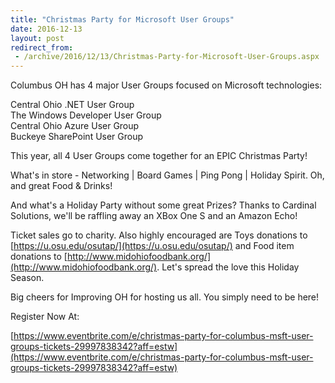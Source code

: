 ```yaml
---
title: "Christmas Party for Microsoft User Groups"
date: 2016-12-13
layout: post
redirect_from:
 - /archive/2016/12/13/Christmas-Party-for-Microsoft-User-Groups.aspx
---
```



Columbus OH has 4 major User Groups focused on Microsoft technologies:

Central Ohio .NET User Group  
The Windows Developer User Group  
Central Ohio Azure User Group  
Buckeye SharePoint User Group

This year, all 4 User Groups come together for an EPIC Christmas Party!

What's in store - Networking | Board Games | Ping Pong | Holiday Spirit. Oh, and great Food & Drinks!

And what's a Holiday Party without some great Prizes? Thanks to Cardinal Solutions, we'll be raffling away an XBox One S and an Amazon Echo!

Ticket sales go to charity. Also highly encouraged are Toys donations to [https://u.osu.edu/osutap/](https://u.osu.edu/osutap/) and Food item donations to [http://www.midohiofoodbank.org/](http://www.midohiofoodbank.org/). Let's spread the love this Holiday Season.

Big cheers for Improving OH for hosting us all. You simply need to be here!

Register Now At:

[https://www.eventbrite.com/e/christmas-party-for-columbus-msft-user-groups-tickets-29997838342?aff=estw](https://www.eventbrite.com/e/christmas-party-for-columbus-msft-user-groups-tickets-29997838342?aff=estw)

